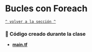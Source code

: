 # Bucles con Foreach 

[`^ volver a la sección ^`](../)
### :page_facing_up: **Código creado durante la clase**
- [**main.tf**](./main.tf)
